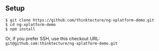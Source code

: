 ## Setup

```
$ git clone https://github.com/thinktecture/ng-xplatform-demo.git
$ cd ng-xplatform-demo
$ npm install
```

Or, if you prefer SSH, use this checkout URL: `git@github.com:thinktecture/ng-xplatform-demo.git`
